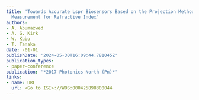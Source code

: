 ```yaml
---
title: 'Towards Accurate Lspr Biosensors Based on the Projection Method: A Direct
  Measurement for Refractive Index'
authors:
- A. Abumazwed
- A. G. Kirk
- W. Kubo
- T. Tanaka
date: -01-01
publishDate: '2024-05-30T16:09:44.781045Z'
publication_types:
- paper-conference
publication: '*2017 Photonics North (Pn)*'
links:
- name: URL
  url: <Go to ISI>://WOS:000425898300044
---
```

